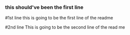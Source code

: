 ### this should've been the first line

#1st line
this is going to be the first line of the readme

#2nd line
This is going to be the second line of the read me 
